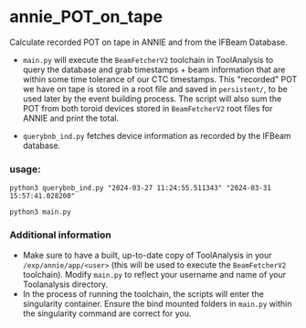 # annie_POT_on_tape

Calculate recorded POT on tape in ANNIE and from the IFBeam Database. 

* ```main.py``` will execute the ```BeamFetcherV2``` toolchain in ToolAnalysis to query the database and grab timestamps + beam information that are within some time tolerance of our CTC timestamps. This "recorded" POT we have on tape is stored in a root file and saved in ```persistent/```, to be used later by the event building process. The script will also sum the POT from both toroid devices stored in ```BeamFetcherV2``` root files for ANNIE and print the total. 

* ```querybnb_ind.py``` fetches device information as recorded by the IFBeam database.

### usage:
```python3 querybnb_ind.py "2024-03-27 11:24:55.511343" "2024-03-31 15:57:41.028200"```

```python3 main.py```

### Additional information
* Make sure to have a built, up-to-date copy of ToolAnalysis in your ```/exp/annie/app/<user>``` (this will be used to execute the ```BeamFetcherV2``` toolchain). Modify ```main.py``` to reflect your username and name of your Toolanalysis directory.
* In the process of running the toolchain, the scripts will enter the singularity container. Ensure the bind mounted folders in ```main.py``` within the singularity command are correct for you. 
